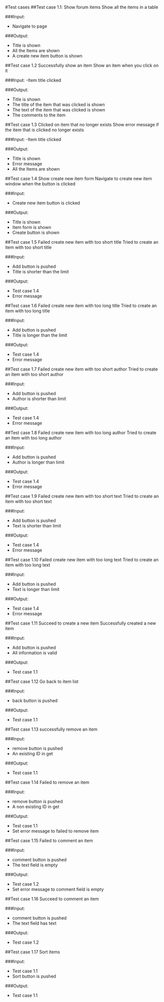 #Test cases
##Test case 1.1: Show forum items
Show all the items in a table

###Input:
- Navigate to page

###Output:
- Title is shown
- All the Items are shown
- A create new item button is shown

##Test case 1.2 Successfully show an item
Show an item when you click on it

###Input:
-Item title clicked

###Output:
- Title is shown
- The title of the item that was clicked is shown
- The text of the item that was clicked is shown
- The comments to the item

##Test case 1.3 Clicked on item that no longer exists
Show error message if the item that is clicked no longer exists

###Input:
-Item title clicked

###Output:
- Title is shown
- Error message
- All the Items are shown

##Test case 1.4 Show create new item form
Navigate to create new item window when the button is clicked

###Input:
- Create new item button is clicked

###Output:
- Title is shown
- Item form is shown
- Create button is shown

##Test case 1.5 Failed create new item with too short title
Tried to create an item with too short title

###Input:
- Add button is pushed
- Title is shorter than the limit

###Output:
- Test case 1.4
- Error message

##Test case 1.6 Failed create new item with too long title
Tried to create an item with too long title

###Input:
- Add button is pushed
- Title is longer than the limit

###Output:
- Test case 1.4
- Error message

##Test case 1.7 Failed create new item with too short author
Tried to create an item with too short author

###Input:
- Add button is pushed
- Author is shorter than limit

###Output:
- Test case 1.4
- Error message

##Test case 1.8 Failed create new item with too long author
Tried to create an item with too long author

###Input:
- Add button is pushed
- Author is longer than limit

###Output:
- Test case 1.4
- Error message

##Test case 1.9 Failed create new item with too short text
Tried to create an item with too short text

###Input:
- Add button is pushed
- Text is shorter than limit

###Output:
- Test case 1.4
- Error message

##Test case 1.10 Failed create new item with too long text
Tried to create an item with too long text

###Input:
- Add button is pushed
- Text is longer than limit

###Output:
- Test case 1.4
- Error message

##Test case 1.11 Succeed to create a new item
Successfully created a new item

###Input:
- Add button is pushed
- All information is valid

###Output:
- Test case 1.1

##Test case 1.12 Go back to item list

###Input:
- back button is pushed

###Output:
- Test case 1.1

##Test case 1.13 successfully remove an item

###Input:
- remove button is pushed
- An existing ID in get

###Output:
- Test case 1.1

##Test case 1.14 Failed to remove an item

###Input:
- remove button is pushed
- A non existing ID in get

###Output:
- Test case 1.1
- Set error message to failed to remove item

##Test case 1.15 Failed to comment an item

###Input:
- comment button is pushed
- The text field is empty

###Output:
- Test case 1.2
- Set error message to comment field is empty

##Test case 1.16 Succeed to comment an item

###Input:
- comment button is pushed
- The text field has text

###Output:
- Test case 1.2

##Test case 1.17 Sort items

###Input:
- Test case 1.1
- Sort button is pushed

###Output:
- Test case 1.1

